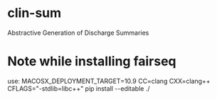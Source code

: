 # clin-sum
Abstractive Generation of Discharge Summaries
# Note while installing fairseq
use: MACOSX_DEPLOYMENT_TARGET=10.9 CC=clang CXX=clang++ CFLAGS="-stdlib=libc++" pip install --editable ./
